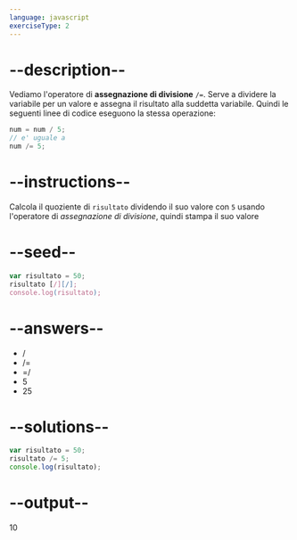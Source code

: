 ```yaml
---
language: javascript
exerciseType: 2
---
```


# --description--

Vediamo l'operatore di **assegnazione di divisione** `/=`.
Serve a dividere la variabile per un valore e assegna il risultato alla suddetta variabile.
Quindi le seguenti linee di codice eseguono la stessa operazione:
```javascript
num = num / 5;
// e' uguale a
num /= 5;
```

# --instructions--

Calcola il quoziente di `risultato` dividendo il suo valore con `5` usando l'operatore di *assegnazione di divisione*, quindi stampa il suo valore

# --seed--

```javascript
var risultato = 50;
risultato [/][/];
console.log(risultato);
```

# --answers--

- / 
- /= 
- =/ 
- 5
- 25

# --solutions--

```javascript
var risultato = 50;
risultato /= 5;
console.log(risultato);
```

# --output--

10
